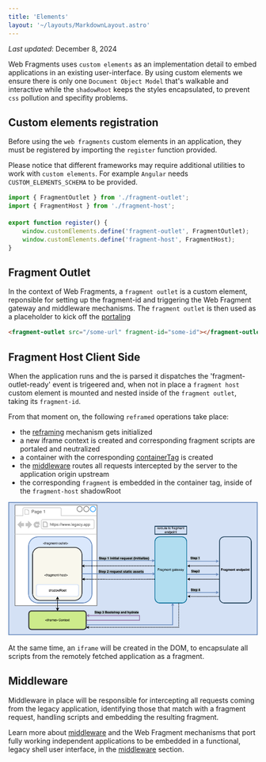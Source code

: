 ```yaml
---
title: 'Elements'
layout: '~/layouts/MarkdownLayout.astro'
---
```


_Last updated_: December 8, 2024

Web Fragments uses `custom elements` as an implementation detail to embed applications in an existing user-interface. By using custom elements we ensure there is only one `Document Object Model` that's walkable and interactive while the `shadowRoot` keeps the styles encapsulated, to prevent `css` pollution and specifity problems.

## Custom elements registration

Before using the `web fragments` custom elements in an application, they must be registered by importing the `register` function provided.

Please notice that different frameworks may require additional utilities to work with `custom elements`. For example `Angular` needs `CUSTOM_ELEMENTS_SCHEMA` to be provided.

```javascript
import { FragmentOutlet } from './fragment-outlet';
import { FragmentHost } from './fragment-host';

export function register() {
	window.customElements.define('fragment-outlet', FragmentOutlet);
	window.customElements.define('fragment-host', FragmentHost);
}
```

## Fragment Outlet

In the context of Web Fragments, a `fragment outlet` is a custom element, reponsible for setting up the fragment-id and triggering the Web Fragment gateway and middleware mechanisms. The `fragment outlet` is then used as a placeholder to kick off the [portaling](./glossary#portaling)

```html
<fragment-outlet src="/some-url" fragment-id="some-id"></fragment-outlet>
```

## Fragment Host Client Side

When the application runs and the <fragment-outlet> is parsed it dispatches the 'fragment-outlet-ready' event is trigeered and, when not in place a `fragment host` custom element is mounted and nested inside of the `fragment outlet`, taking its `fragment-id`.

From that moment on, the following `reframed` operations take place:

- the [reframing](./glossary#reframing) mechanism gets initialized
- a new iframe context is created and corresponding fragment scripts are portaled and neutralized
- a container with the corresponding [containerTag](./glossary#container-tag) is created
- the [middleware](./middleware) routes all requests intercepted by the server to the application origin upstream
- the corresponding `fragment` is embedded in the container tag, inside of the `fragment-host` shadowRoot

![web fragments middleware](../../assets/images/wf-middleware.drawio.png)

At the same time, an `iframe` will be created in the DOM, to encapsulate all scripts from the remotely fetched application as a fragment.

## Middleware

Middleware in place will be responsible for intercepting all requests coming from the legacy application, identifying those that match with a fragment request, handling scripts and embedding the resulting fragment.

Learn more about [middleware](./middleware) and the Web Fragment mechanisms that port fully working independent applications to be embedded in a functional, legacy shell user interface, in the [middleware](./middleware) section.
